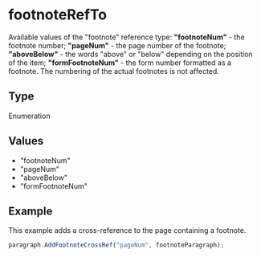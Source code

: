 # footnoteRefTo

Available values of the "footnote" reference type:**"footnoteNum"** - the footnote number;**"pageNum"** - the page number of the footnote;**"aboveBelow"** - the words "above" or "below" depending on the position of the item;**"formFootnoteNum"** - the form number formatted as a footnote. The numbering of the actual footnotes is not affected.

## Type

Enumeration

## Values

- "footnoteNum"
- "pageNum"
- "aboveBelow"
- "formFootnoteNum"


## Example

This example adds a cross-reference to the page containing a footnote.

```javascript editor-pptx
paragraph.AddFootnoteCrossRef("pageNum", footnoteParagraph);
```
